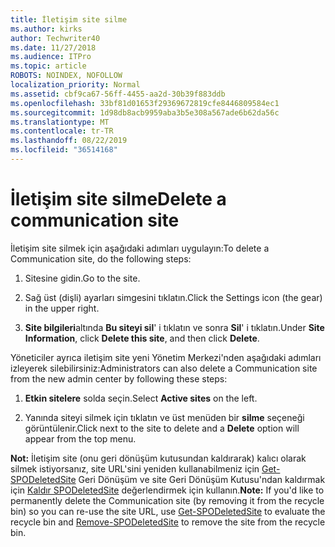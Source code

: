 ```yaml
---
title: İletişim site silme
ms.author: kirks
author: Techwriter40
ms.date: 11/27/2018
ms.audience: ITPro
ms.topic: article
ROBOTS: NOINDEX, NOFOLLOW
localization_priority: Normal
ms.assetid: cbf9ca67-56ff-4455-aa2d-30b39f883ddb
ms.openlocfilehash: 33bf81d01653f29369672819cfe8446809584ec1
ms.sourcegitcommit: 1d98db8acb9959aba3b5e308a567ade6b62da56c
ms.translationtype: MT
ms.contentlocale: tr-TR
ms.lasthandoff: 08/22/2019
ms.locfileid: "36514168"
---
```

# <a name="delete-a-communication-site"></a><span data-ttu-id="cd511-102">İletişim site silme</span><span class="sxs-lookup"><span data-stu-id="cd511-102">Delete a communication site</span></span>

<span data-ttu-id="cd511-103">İletişim site silmek için aşağıdaki adımları uygulayın:</span><span class="sxs-lookup"><span data-stu-id="cd511-103">To delete a Communication site, do the following steps:</span></span> 
  
1. <span data-ttu-id="cd511-104">Sitesine gidin.</span><span class="sxs-lookup"><span data-stu-id="cd511-104">Go to the site.</span></span> 
  
2. <span data-ttu-id="cd511-105">Sağ üst (dişli) ayarları simgesini tıklatın.</span><span class="sxs-lookup"><span data-stu-id="cd511-105">Click the Settings icon (the gear) in the upper right.</span></span> 
  
3. <span data-ttu-id="cd511-106">**Site bilgileri**altında **Bu siteyi sil**' i tıklatın ve sonra **Sil**' i tıklatın.</span><span class="sxs-lookup"><span data-stu-id="cd511-106">Under **Site Information**, click **Delete this site**, and then click **Delete**.</span></span> 
  
<span data-ttu-id="cd511-107">Yöneticiler ayrıca iletişim site yeni Yönetim Merkezi'nden aşağıdaki adımları izleyerek silebilirsiniz:</span><span class="sxs-lookup"><span data-stu-id="cd511-107">Administrators can also delete a Communication site from the new admin center by following these steps:</span></span> 
  
1. <span data-ttu-id="cd511-108">**Etkin sitelere** solda seçin.</span><span class="sxs-lookup"><span data-stu-id="cd511-108">Select **Active sites** on the left.</span></span> 
  
2. <span data-ttu-id="cd511-109">Yanında siteyi silmek için tıklatın ve üst menüden bir **silme** seçeneği görüntülenir.</span><span class="sxs-lookup"><span data-stu-id="cd511-109">Click next to the site to delete and a **Delete** option will appear from the top menu.</span></span> 
  
 <span data-ttu-id="cd511-110">**Not:** İletişim site (onu geri dönüşüm kutusundan kaldırarak) kalıcı olarak silmek istiyorsanız, site URL'sini yeniden kullanabilmeniz için [Get-SPODeletedSite](https://aka.ms/Get-SPODeletedSite) Geri Dönüşüm ve site Geri Dönüşüm Kutusu'ndan kaldırmak için [Kaldır SPODeletedSite](https://aka.ms/Remove-SPODeletedSite) değerlendirmek için kullanın.</span><span class="sxs-lookup"><span data-stu-id="cd511-110">**Note:** If you'd like to permanently delete the Communication site (by removing it from the recycle bin) so you can re-use the site URL, use [Get-SPODeletedSite](https://aka.ms/Get-SPODeletedSite) to evaluate the recycle bin and [Remove-SPODeletedSite](https://aka.ms/Remove-SPODeletedSite) to remove the site from the recycle bin.</span></span> 
  

